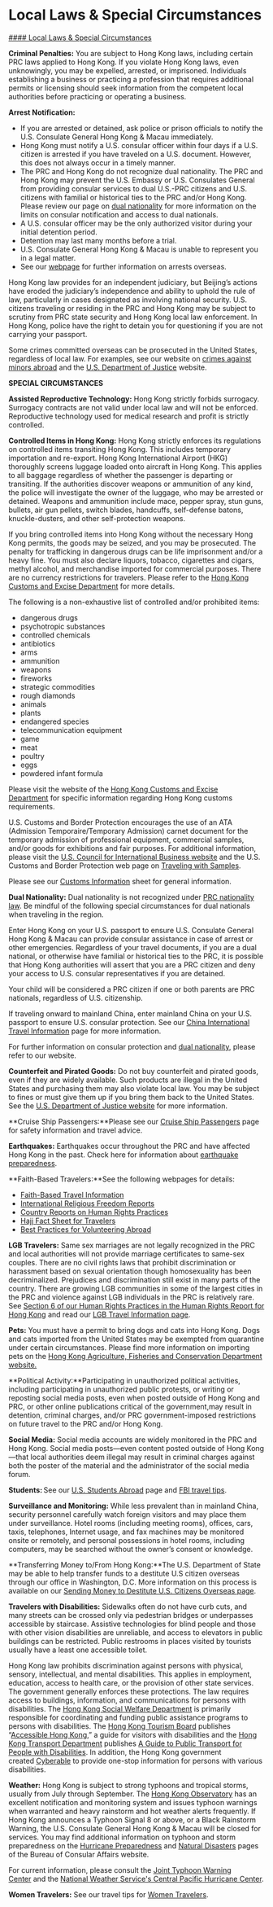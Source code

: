 # Local Laws & Special Circumstances

[#### Local Laws & Special Circumstances](javascript:void(0); "Local Laws & Special Circumstances")

**Criminal Penalties:** You are subject to Hong Kong laws, including certain PRC laws applied to Hong Kong. If you violate Hong Kong laws, even unknowingly, you may be expelled, arrested, or imprisoned. Individuals establishing a business or practicing a profession that requires additional permits or licensing should seek information from the competent local authorities before practicing or operating a business.

**Arrest Notification:**

* If you are arrested or detained, ask police or prison officials to notify the U.S. Consulate General Hong Kong & Macau immediately.
* Hong Kong must notify a U.S. consular officer within four days if a U.S. citizen is arrested if you have traveled on a U.S. document. However, this does not always occur in a timely manner.
* The PRC and Hong Kong do not recognize dual nationality. The PRC and Hong Kong may prevent the U.S. Embassy or U.S. Consulates General from providing consular services to dual U.S.-PRC citizens and U.S. citizens with familial or historical ties to the PRC and/or Hong Kong. Please review our page on [dual nationality](https://travel.state.gov/content/travel/en/international-travel/before-you-go/travelers-with-special-considerations/Dual-Nationality-Travelers.html) for more information on the limits on consular notification and access to dual nationals.
* A U.S. consular officer may be the only authorized visitor during your initial detention period.
* Detention may last many months before a trial.
* U.S. Consulate General Hong Kong & Macau is unable to represent you in a legal matter.
* See our [webpage](https://travel.state.gov/content/travel/en/international-travel/emergencies/arrest-detention.html) for further information on arrests overseas.

Hong Kong law provides for an independent judiciary, but Beijing’s actions have eroded the judiciary’s independence and ability to uphold the rule of law, particularly in cases designated as involving national security. U.S. citizens traveling or residing in the PRC and Hong Kong may be subject to scrutiny from PRC state security and Hong Kong local law enforcement. In Hong Kong, police have the right to detain you for questioning if you are not carrying your passport.

Some crimes committed overseas can be prosecuted in the United States, regardless of local law. For examples, see our website on [crimes against minors abroad](https://travel.state.gov/content/travel/en/international-travel/emergencies/arrest-detention/crimes-against-minors.html) and the [U.S. Department of Justice](http://www.justice.gov/usam/criminal-resource-manual-1617-extraterritorial-criminal-jurisdiction-18-usc-112-878-970-1116) website.

**SPECIAL CIRCUMSTANCES**

**Assisted Reproductive Technology:** Hong Kong strictly forbids surrogacy. Surrogacy contracts are not valid under local law and will not be enforced. Reproductive technology used for medical research and profit is strictly controlled.

**Controlled Items in Hong Kong:** Hong Kong strictly enforces its regulations on controlled items transiting Hong Kong. This includes temporary importation and re-export. Hong Kong International Airport (HKG) thoroughly screens luggage loaded onto aircraft in Hong Kong. This applies to all baggage regardless of whether the passenger is departing or transiting. If the authorities discover weapons or ammunition of any kind, the police will investigate the owner of the luggage, who may be arrested or detained. Weapons and ammunition include mace, pepper spray, stun guns, bullets, air gun pellets, switch blades, handcuffs, self-defense batons, knuckle-dusters, and other self-protection weapons.

If you bring controlled items into Hong Kong without the necessary Hong Kong permits, the goods may be seized, and you may be prosecuted. The penalty for trafficking in dangerous drugs can be life imprisonment and/or a heavy fine. You must also declare liquors, tobacco, cigarettes and cigars, methyl alcohol, and merchandise imported for commercial purposes. There are no currency restrictions for travelers. Please refer to the [Hong Kong Customs and Excise Department](https://www.customs.gov.hk/en/service-enforcement-information/passenger-clearance/prohibited-controlled-items/index.html#:~:text=The%20commonly%20found%20prohibited%20%2F%20controlled,poultry%2C%20eggs%20and%20powdered%20formula.) for more details.

The following is a non-exhaustive list of controlled and/or prohibited items:

* dangerous drugs
* psychotropic substances
* controlled chemicals
* antibiotics
* arms
* ammunition
* weapons
* fireworks
* strategic commodities
* rough diamonds
* animals
* plants
* endangered species
* telecommunication equipment
* game
* meat
* poultry
* eggs
* powdered infant formula

Please visit the website of the [Hong Kong Customs and Excise Department](https://www.customs.gov.hk/en/home/index.html) for specific information regarding Hong Kong customs requirements.

U.S. Customs and Border Protection encourages the use of an ATA (Admission Temporaire/Temporary Admission) carnet document for the temporary admission of professional equipment, commercial samples, and/or goods for exhibitions and fair purposes. For additional information, please visit the [U.S. Council for International Business website](https://uscib.org/) and the U.S. Customs and Border Protection web page on [Traveling with Samples](https://www.cbp.gov/travel/clearing-cbp/business-government-samples).

Please see our [Customs Information](https://travel.state.gov/content/travel/en/international-travel/before-you-go/customs-and-import.html) sheet for general information.

**Dual Nationality:** Dual nationality is not recognized under [PRC nationality law](https://www.immd.gov.hk/eng/residents/immigration/chinese/law.html). Be mindful of the following special circumstances for dual nationals when traveling in the region.

Enter Hong Kong on your U.S. passport to ensure U.S. Consulate General Hong Kong & Macau can provide consular assistance in case of arrest or other emergencies. Regardless of your travel documents, if you are a dual national, or otherwise have familial or historical ties to the PRC, it is possible that Hong Kong authorities will assert that you are a PRC citizen and deny your access to U.S. consular representatives if you are detained.

Your child will be considered a PRC citizen if one or both parents are PRC nationals, regardless of U.S. citizenship.

If traveling onward to mainland China, enter mainland China on your U.S. passport to ensure U.S. consular protection. See our [China International Travel Information](https://travel.state.gov/content/passports/en/country/china.html) page for more information.

For further information on consular protection and [dual nationality](https://travel.state.gov/content/travel/en/international-travel/before-you-go/travelers-with-special-considerations/Dual-Nationality-Travelers.html), please refer to our website.

**Counterfeit and Pirated Goods:** Do not buy counterfeit and pirated goods, even if they are widely available. Such products are illegal in the United States and purchasing them may also violate local law. You may be subject to fines or must give them up if you bring them back to the United States. See the [U.S. Department of Justice website](https://www.justice.gov/criminal-ccips) for more information.

**Cruise Ship Passengers:**Please see our [Cruise Ship Passengers](https://travel.state.gov/content/travel/en/international-travel/before-you-go/travelers-with-special-considerations/cruise-ship-passengers.html) page for safety information and travel advice.

**Earthquakes:** Earthquakes occur throughout the PRC and have affected Hong Kong in the past. Check here for information about [earthquake preparedness](https://travel.state.gov/content/travel/en/international-travel/before-you-go/crisis_and_disaster_abroad_be_ready.html).

**Faith-Based Travelers:**See the following webpages for details:

* [Faith-Based Travel Information](https://travel.state.gov/content/passports/en/go/faith-based-travel.html)
* [International Religious Freedom Reports](https://www.state.gov/international-religious-freedom-reports/)
* [Country Reports on Human Rights Practices](https://www.state.gov/reports-bureau-of-democracy-human-rights-and-labor/country-reports-on-human-rights-practices/)
* [Hajj Fact Sheet for Travelers](https://travel.state.gov/content/travel/en/international-travel/before-you-go/travelers-with-special-considerations/hajj-umrah.html)
* [Best Practices for Volunteering Abroad](https://travel.state.gov/content/travel/en/international-travel/before-you-go/travelers-with-special-considerations/volunteering-abroad.html)

**LGB Travelers:** Same sex marriages are not legally recognized in the PRC and local authorities will not provide marriage certificates to same-sex couples. There are no civil rights laws that prohibit discrimination or harassment based on sexual orientation though homosexuality has been decriminalized. Prejudices and discrimination still exist in many parts of the country. There are growing LGB communities in some of the largest cities in the PRC and violence against LGB individuals in the PRC is relatively rare. See [Section 6 of our Human Rights Practices in the Human Rights Report for Hong Kong](https://www.state.gov/reports/2023-country-reports-on-human-rights-practices/china/hong-kong/) and read our [LGB Travel Information page](https://travel.state.gov/content/travel/en/international-travel/before-you-go/travelers-with-special-considerations/lgbtqi.html).

**Pets:** You must have a permit to bring dogs and cats into Hong Kong. Dogs and cats imported from the United States may be exempted from quarantine under certain circumstances. Please find more information on importing pets on the [Hong Kong Agriculture, Fisheries and Conservation Department website.](https://www.afcd.gov.hk/english/index.html)

**Political Activity:**Participating in unauthorized political activities, including participating in unauthorized public protests, or writing or reposting social media posts, even when posted outside of Hong Kong and PRC, or other online publications critical of the government,may result in detention, criminal charges, and/or PRC government-imposed restrictions on future travel to the PRC and/or Hong Kong.

**Social Media:** Social media accounts are widely monitored in the PRC and Hong Kong. Social media posts—even content posted outside of Hong Kong—that local authorities deem illegal may result in criminal charges against both the poster of the material and the administrator of the social media forum.

**Students:** See our [U.S. Students Abroad](https://travel.state.gov/content/travel/en/international-travel/before-you-go/travelers-with-special-considerations/students.html) page and [FBI travel tips](https://www.fbi.gov/file-repository/student-travel-brochure-pdf.pdf/view).

**Surveillance and Monitoring:** While less prevalent than in mainland China, security personnel carefully watch foreign visitors and may place them under surveillance. Hotel rooms (including meeting rooms), offices, cars, taxis, telephones, Internet usage, and fax machines may be monitored onsite or remotely, and personal possessions in hotel rooms, including computers, may be searched without the owner’s consent or knowledge.

**Transferring Money to/From Hong Kong:**The U.S. Department of State may be able to help transfer funds to a destitute U.S citizen overseas through our office in Washington, D.C. More information on this process is available on our [Sending Money to Destitute U.S. Citizens Overseas page](https://travel.state.gov/content/travel/en/international-travel/while-abroad/sending-money-abroad.html).

**Travelers with Disabilities:** Sidewalks often do not have curb cuts, and many streets can be crossed only via pedestrian bridges or underpasses accessible by staircase. Assistive technologies for blind people and those with other vision disabilities are unreliable, and access to elevators in public buildings can be restricted. Public restrooms in places visited by tourists usually have a least one accessible toilet.

Hong Kong law prohibits discrimination against persons with physical, sensory, intellectual, and mental disabilities. This applies in employment, education, access to health care, or the provision of other state services. The government generally enforces these protections. The law requires access to buildings, information, and communications for persons with disabilities. The [Hong Kong Social Welfare Department](https://www.swd.gov.hk/en/) is primarily responsible for coordinating and funding public assistance programs to persons with disabilities. The [Hong Kong Tourism Board](https://www.discoverhongkong.com/eng/index.html) publishes “[Accessible Hong Kong](https://www.discoverhongkong.com/eng/plan/traveller-info/accessibletravel.html),” a guide for visitors with disabilities and the [Hong Kong Transport Department](https://www.td.gov.hk/en/home/index.html) publishes [A Guide to Public Transport for People with Disabilities](https://www.td.gov.hk/en/public_services/services_for_the_people_with_disabilities/index.html). In addition, the Hong Kong government created [Cyberable](https://cyberable.swd.gov.hk/en/index.html) to provide one-stop information for persons with various disabilities.

**Weather:** Hong Kong is subject to strong typhoons and tropical storms, usually from July through September. The [Hong Kong Observatory](https://www.hko.gov.hk/en/index.html) has an excellent notification and monitoring system and issues typhoon warnings when warranted and heavy rainstorm and hot weather alerts frequently. If Hong Kong announces a Typhoon Signal 8 or above, or a Black Rainstorm Warning, the U.S. Consulate General Hong Kong & Macau will be closed for services. You may find additional information on typhoon and storm preparedness on the [Hurricane Preparedness](https://hk.usconsulate.gov/typhoon-tips/) and [Natural Disasters](https://travel.state.gov/content/travel/en/international-travel/before-you-go/crisis_and_disaster_abroad_be_ready.html) pages of the Bureau of Consular Affairs website.

For current information, please consult the [Joint Typhoon Warning Center](https://www.metoc.navy.mil/jtwc/jtwc.html) and the [National Weather Service's Central Pacific Hurricane Center](https://www.nhc.noaa.gov/?cpac).

**Women Travelers:** See our travel tips for [Women Travelers](https://travel.state.gov/content/travel/en/international-travel/before-you-go/travelers-with-special-considerations/women-travelers.html).